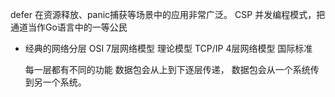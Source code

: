 defer 在资源释放、panic捕获等场景中的应用非常广泛。
CSP 并发编程模式，把通道当作Go语言中的一等公民


- 经典的网络分层
    OSI 7层网络模型  理论模型
    TCP/IP 4层网络模型 国际标准 

    每一层都有不同的功能
    数据包会从上到下逐层传递， 数据包会从一个系统传到另一个系统。

